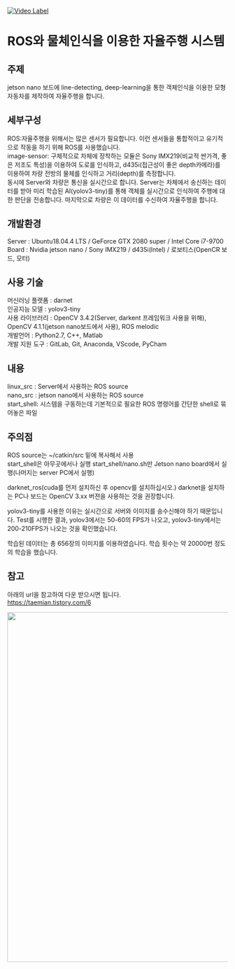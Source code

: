 [![Video Label](https://imgur.com/4cQoWtb)](https://youtu.be/HAW09hYhw8c)

# ROS와 물체인식을 이용한 자율주행 시스템

## <b> 주제 </b>
 jetson nano 보드에 line-detecting, deep-learning을 통한 객체인식을 이용한 모형 자동차를 제작하여 자율주행을 합니다.
## <b> 세부구성 </b> 
  ROS:자율주행을 위해서는 많은 센서가 필요합니다. 이런 센서들을 통합적이고 유기적으로 작동을 하기 위해 ROS를 사용했습니다.  
  image-sensor: 구체적으로 차체에 장착하는 모듈은 Sony IMX219(비교적 싼가격, 좋은 저조도 특성)을 이용하여 도로를 인식하고, d435i(접근성이 좋은 depth카메라)를 이용하여 차량 전방의 물체를 인식하고 거리(depth)를 측정합니다.  
  동시에 Server와 차량은 통신을 실시간으로 합니다. Server는 차체에서 송신하는 데이터를 받아 미리 학습된 AI(yolov3-tiny)를 통해 객체를 실시간으로 인식하여 주행에 대한 판단을 전송합니다. 마지막으로 차량은 이 데이터를 수신하여 자율주행을 합니다.

## <b>개발환경  </b>  
 Server : Ubuntu18.04.4 LTS / GeForce GTX 2080 super / Intel Core i7-9700  
 Board  : Nvidia jetson nano / Sony IMX219 / d435i(Intel) / 로보티스(OpenCR 보드, 모터)

## <b>사용 기술 </b>  
 머신러닝 플랫폼 : darnet  
 인공지능 모델   : yolov3-tiny  
 사용 라이브러리 : OpenCV 3.4.2(Server, darkent 프레임워크 사용을 위해), OpenCV 4.1.1(jetson nano보드에서 사용), ROS melodic  
 개발언어 : Python2.7, C++, Matlab  
 개발 지원 도구  : GitLab, Git, Anaconda, VScode, PyCham  

## <b>내용  </b>  
 linux_src  : Server에서 사용하는 ROS source  
 nano_src   : jetson nano에서 사용하는 ROS source  
 start_shell: 시스템을 구동하는데 기본적으로 필요한 ROS 명령어를 간단한 shell로 묶어놓은 파일  

## <b>주의점 </b>  
 ROS source는 ~/catkin/src 밑에 복사해서 사용  
 start_shell은 아무곳에서나 실행
 start_shell/nano.sh만 Jetson nano board에서 실행(나머지는 server PC에서 실행)

darknet_ros(cuda를 먼저 설치하신 후 opencv를 설치하십시오.)
darknet을 설치하는 PC나 보드는 OpenCV 3.xx 버젼을 사용하는 것을 권장합니다.  

yolov3-tiny를 사용한 이유는 실시간으로 서버와 이미지를 송수신해야 하기 때문입니다. Test를 시행한 결과, yolov3에서는 50-60의 FPS가 나오고, yolov3-tiny에서는 200-210FPS가 나오는 것을 확인했습니다.

학습된 데이터는 총 656장의 이미지를 이용하였습니다. 학습 횟수는 약 20000번 정도의 학습을 했습니다.  

## <b>참고 </b>
아래의 url을 참고하여 다운 받으시면 됩니다.  
https://taemian.tistory.com/6

<div>
<img width="800" height="800" src="https://user-images.githubusercontent.com/61136992/84970278-4c614100-b155-11ea-8b98-d66856f9cd48.png">
</div>
